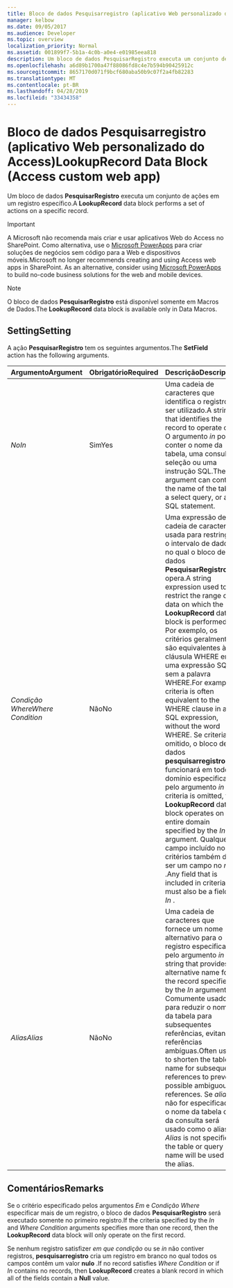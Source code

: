 ```yaml
---
title: Bloco de dados Pesquisarregistro (aplicativo Web personalizado do Access)
manager: kelbow
ms.date: 09/05/2017
ms.audience: Developer
ms.topic: overview
localization_priority: Normal
ms.assetid: 001899f7-5b1a-4c0b-a0e4-e01985eea818
description: Um bloco de dados PesquisarRegistro executa um conjunto de ações em um registro específico.
ms.openlocfilehash: a6d89b1700a47f88086fd8c4e7b594b90425912c
ms.sourcegitcommit: 8657170d071f9bcf680aba50b9c07f2a4fb82283
ms.translationtype: MT
ms.contentlocale: pt-BR
ms.lasthandoff: 04/28/2019
ms.locfileid: "33434358"
---
```

# <a name="lookuprecord-data-block-access-custom-web-app"></a><span data-ttu-id="fafcb-103">Bloco de dados Pesquisarregistro (aplicativo Web personalizado do Access)</span><span class="sxs-lookup"><span data-stu-id="fafcb-103">LookupRecord Data Block (Access custom web app)</span></span>

<span data-ttu-id="fafcb-104">Um bloco de dados **PesquisarRegistro** executa um conjunto de ações em um registro específico.</span><span class="sxs-lookup"><span data-stu-id="fafcb-104">A **LookupRecord** data block performs a set of actions on a specific record.</span></span> 
  
> [!IMPORTANT]
> <span data-ttu-id="fafcb-p101">A Microsoft não recomenda mais criar e usar aplicativos Web do Access no SharePoint. Como alternativa, use o [Microsoft PowerApps](https://powerapps.microsoft.com/en-us/) para criar soluções de negócios sem código para a Web e dispositivos móveis.</span><span class="sxs-lookup"><span data-stu-id="fafcb-p101">Microsoft no longer recommends creating and using Access web apps in SharePoint. As an alternative, consider using [Microsoft PowerApps](https://powerapps.microsoft.com/en-us/) to build no-code business solutions for the web and mobile devices.</span></span> 
  
> [!NOTE]
> <span data-ttu-id="fafcb-107">O bloco de dados **PesquisarRegistro** está disponível somente em Macros de Dados.</span><span class="sxs-lookup"><span data-stu-id="fafcb-107">The **LookupRecord** data block is available only in Data Macros.</span></span> 
  
## <a name="setting"></a><span data-ttu-id="fafcb-108">Setting</span><span class="sxs-lookup"><span data-stu-id="fafcb-108">Setting</span></span>

<span data-ttu-id="fafcb-109">A ação **PesquisarRegistro** tem os seguintes argumentos.</span><span class="sxs-lookup"><span data-stu-id="fafcb-109">The **SetField** action has the following arguments.</span></span> 
  
|<span data-ttu-id="fafcb-110">**Argumento**</span><span class="sxs-lookup"><span data-stu-id="fafcb-110">**Argument**</span></span>|<span data-ttu-id="fafcb-111">**Obrigatório**</span><span class="sxs-lookup"><span data-stu-id="fafcb-111">**Required**</span></span>|<span data-ttu-id="fafcb-112">**Descrição**</span><span class="sxs-lookup"><span data-stu-id="fafcb-112">**Description**</span></span>|
|:-----|:-----|:-----|
| <span data-ttu-id="fafcb-113">_No_</span><span class="sxs-lookup"><span data-stu-id="fafcb-113">_In_</span></span> <br/> |<span data-ttu-id="fafcb-114">Sim</span><span class="sxs-lookup"><span data-stu-id="fafcb-114">Yes</span></span>  <br/> |<span data-ttu-id="fafcb-115">Uma cadeia de caracteres que identifica o registro a ser utilizado.</span><span class="sxs-lookup"><span data-stu-id="fafcb-115">A string that identifies the record to operate on.</span></span> <span data-ttu-id="fafcb-116">O argumento *in* pode conter o nome da tabela, uma consulta seleção ou uma instrução SQL.</span><span class="sxs-lookup"><span data-stu-id="fafcb-116">The  *In*  argument can contain the name of the table, a select query, or a SQL statement.</span></span>  <br/> |
| <span data-ttu-id="fafcb-117">_Condição Where_</span><span class="sxs-lookup"><span data-stu-id="fafcb-117">_Where Condition_</span></span> <br/> |<span data-ttu-id="fafcb-118">Não</span><span class="sxs-lookup"><span data-stu-id="fafcb-118">No</span></span>  <br/> |<span data-ttu-id="fafcb-119">Uma expressão de cadeia de caracteres usada para restringir o intervalo de dados no qual o bloco de dados **PesquisarRegistro** opera.</span><span class="sxs-lookup"><span data-stu-id="fafcb-119">A string expression used to restrict the range of data on which the **LookupRecord** data block is performed.</span></span> <span data-ttu-id="fafcb-120">Por exemplo, os critérios geralmente são equivalentes à cláusula WHERE em uma expressão SQL, sem a palavra WHERE.</span><span class="sxs-lookup"><span data-stu-id="fafcb-120">For example, criteria is often equivalent to the WHERE clause in an SQL expression, without the word WHERE.</span></span> <span data-ttu-id="fafcb-121">Se criteria for omitido, o bloco de dados **pesquisarregistro** funcionará em todo o domínio especificado pelo argumento *in* .</span><span class="sxs-lookup"><span data-stu-id="fafcb-121">If criteria is omitted, the **LookupRecord** data block operates on the entire domain specified by the  *In*  argument.</span></span> <span data-ttu-id="fafcb-122">Qualquer campo incluído nos critérios também deve ser um campo no *no* .</span><span class="sxs-lookup"><span data-stu-id="fafcb-122">Any field that is included in criteria must also be a field in  *In*  .</span></span>  <br/> |
| <span data-ttu-id="fafcb-123">_Alias_</span><span class="sxs-lookup"><span data-stu-id="fafcb-123">_Alias_</span></span> <br/> |<span data-ttu-id="fafcb-124">Não</span><span class="sxs-lookup"><span data-stu-id="fafcb-124">No</span></span>  <br/> |<span data-ttu-id="fafcb-125">Uma cadeia de caracteres que fornece um nome alternativo para o registro especificado pelo argumento *in* .</span><span class="sxs-lookup"><span data-stu-id="fafcb-125">A string that provides an alternative name for the record specified by the  *In*  argument.</span></span> <span data-ttu-id="fafcb-126">Comumente usado para reduzir o nome da tabela para subsequentes referências, evitando referências ambíguas.</span><span class="sxs-lookup"><span data-stu-id="fafcb-126">Often used to shorten the table name for subsequent references to prevent possible ambiguous references.</span></span> <span data-ttu-id="fafcb-127">Se *alias* não for especificado, o nome da tabela ou da consulta será usado como o alias.</span><span class="sxs-lookup"><span data-stu-id="fafcb-127">If  *Alias*  is not specified, the table or query name will be used as the alias.</span></span>  <br/> |
   
## <a name="remarks"></a><span data-ttu-id="fafcb-128">Comentários</span><span class="sxs-lookup"><span data-stu-id="fafcb-128">Remarks</span></span>

<span data-ttu-id="fafcb-129">Se o critério especificado pelos argumentos  *Em*  e  *Condição Where*  especificar mais de um registro, o bloco de dados **PesquisarRegistro** será executado somente no primeiro registro.</span><span class="sxs-lookup"><span data-stu-id="fafcb-129">If the criteria specified by the  *In*  and  *Where Condition*  arguments specifies more than one record, then the **LookupRecord** data block will only operate on the first record.</span></span> 
  
<span data-ttu-id="fafcb-130">Se nenhum registro satisfizer *em que condição* ou se *in* não contiver registros, **pesquisarregistro** cria um registro em branco no qual todos os campos contêm um valor **nulo** .</span><span class="sxs-lookup"><span data-stu-id="fafcb-130">If no record satisfies  *Where Condition*  or if  *In*  contains no records, then **LookupRecord** creates a blank record in which all of the fields contain a **Null** value.</span></span> 
  

